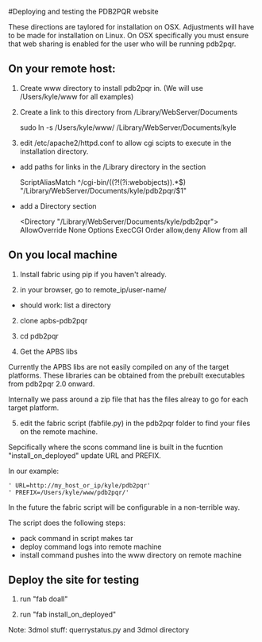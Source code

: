 #Deploying and testing the PDB2PQR website

These directions are taylored for installation on OSX. Adjustments will have to be made for installation on Linux. On OSX specifically you must ensure that web sharing is enabled for the user who will be running pdb2pqr.

## On your remote host:

1. Create www directory to install pdb2pqr in. (We will use /Users/kyle/www for all examples)

2. Create a link to this directory from /Library/WebServer/Documents
  
    sudo ln -s /Users/kyle/www/ /Library/WebServer/Documents/kyle  
 

2. edit /etc/apache2/httpd.conf to allow cgi scipts to execute in the installation directory.

  * add paths for links in the /Library directory in the <IfModule alias_module> section 
    
    ScriptAliasMatch ^/cgi-bin/((?!(?i:webobjects)).*$) "/Library/WebServer/Documents/kyle/pdb2pqr/$1"
	
  * add a Directory section
  
    <Directory "/Library/WebServer/Documents/kyle/pdb2pqr">
      AllowOverride None
      Options ExecCGI
      Order allow,deny
      Allow from all
    </Directory>

## On you local machine

1. Install fabric using pip if you haven't already.

1. in your browser, go to remote_ip/user-name/
  * should work: list a directory

2. clone apbs-pdb2pqr

3. cd pdb2pqr

4. Get the APBS libs
  
Currently the APBS libs are not easily compiled on any of the target platforms. These libraries can be obtained from the prebuilt executables from pdb2pqr 2.0 onward.

Internally we pass around a zip file that has the files alreay to go for each target platform.

5. edit the fabric script (fabfile.py) in the pdb2pqr folder to find your files on the remote machine. 

Sepcifically where the scons command line is built in the fucntion "install_on_deployed" update URL and PREFIX.

In our example:

    ' URL=http://my_host_or_ip/kyle/pdb2pqr'
	' PREFIX=/Users/kyle/www/pdb2pqr/'
	
In the future the fabric script will be configurable in a non-terrible way.

The script does the following steps:
  * pack command in script makes tar 
  * deploy command logs into remote machine 
  * install command pushes into the www directory on remote machine

## Deploy the site for testing

1. run "fab doall"

2. run "fab install_on_deployed"

Note:  3dmol stuff: querrystatus.py and 3dmol directory


